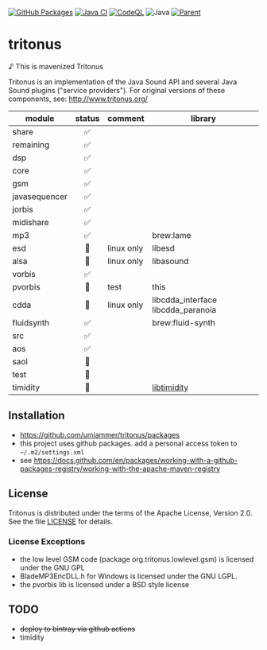 [![GitHub Packages](https://github.com/umjammer/tritonus/actions/workflows/maven-publish.yml/badge.svg)](https://github.com/umjammer/tritonus/actions/workflows/maven-publish.yml)
[![Java CI](https://github.com/umjammer/tritonus/actions/workflows/maven.yml/badge.svg)](https://github.com/umjammer/tritonus/actions)
[![CodeQL](https://github.com/umjammer/tritonus/actions/workflows/codeql-analysis.yml/badge.svg)](https://github.com/umjammer/tritonus/actions/workflows/codeql-analysis.yml)
![Java](https://img.shields.io/badge/Java-8-b07219)
[![Parent](https://img.shields.io/badge/Parent-vavi--sound--sandbox-pink)](https://github.com/umjammer/vavi-sound-sandbox)

# tritonus

♪ This is mavenized Tritonus

Tritonus is an implementation of the Java Sound API and several
Java Sound plugins ("service providers"). For original
versions of these components, see:
http://www.tritonus.org/

| module        | status | comment | library |
|---------------|:------:|---------|---------|
| share         | ✅    |         | |
| remaining     | ✅    |         | |
| dsp           | ✅    |         | |
| core          | ✅    |         | |
| gsm           | ✅    |         | |
| javasequencer | ✅    |         | |
| jorbis        | ✅    |         | |
| midishare     | ✅    |         | |
| mp3           | ✅    |         | brew:lame |
| esd           | 🚫    | linux only | libesd |
| alsa          | 🚫    | linux only | libasound |
| vorbis        | ✅    |         | | brew:libvorbis |
| pvorbis       | 🚧    | test | this |
| cdda          | 🚫    | linux only | libcdda_interface libcdda_paranoia |
| fluidsynth    | ✅    |         | brew:fluid-synth |
| src           | ✅    |         | |
| aos           | ✅    |         | |
| saol          | 🚧    |         | |
| test          | 🚧    |         | |
| timidity      | 🚧    |         | [libtimidity](https://github.com/sezero/libtimidity) |

## Installation

* https://github.com/umjammer/tritonus/packages
* this project uses github packages. add a personal access token to `~/.m2/settings.xml`
* see https://docs.github.com/en/packages/working-with-a-github-packages-registry/working-with-the-apache-maven-registry

## License

Tritonus is distributed under the terms of the Apache License,
Version 2.0. See the file [LICENSE](LICENSE) for details.

### License Exceptions

- the low level GSM code (package org.tritonus.lowlevel.gsm)
  is licensed under the GNU GPL
- BladeMP3EncDLL.h for Windows is licensed under the GNU LGPL.
- the pvorbis lib is licensed under a BSD style license

## TODO

* ~~deploy to bintray via github actions~~
* timidity
